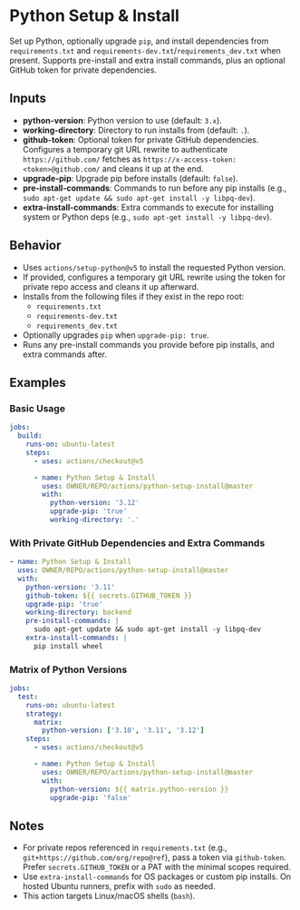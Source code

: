 # Python Setup & Install

Set up Python, optionally upgrade `pip`, and install dependencies from `requirements.txt` and `requirements-dev.txt`/`requirements_dev.txt` when present. Supports pre-install and extra install commands, plus an optional GitHub token for private dependencies.

## Inputs

- **python-version**: Python version to use (default: `3.x`).
- **working-directory**: Directory to run installs from (default: `.`).
- **github-token**: Optional token for private GitHub dependencies. Configures a temporary git URL rewrite to authenticate `https://github.com/` fetches as `https://x-access-token:<token>@github.com/` and cleans it up at the end.
- **upgrade-pip**: Upgrade pip before installs (default: `false`).
- **pre-install-commands**: Commands to run before any pip installs (e.g., `sudo apt-get update && sudo apt-get install -y libpq-dev`).
- **extra-install-commands**: Extra commands to execute for installing system or Python deps (e.g., `sudo apt-get install -y libpq-dev`).

## Behavior

- Uses `actions/setup-python@v5` to install the requested Python version.
- If provided, configures a temporary git URL rewrite using the token for private repo access and cleans it up afterward.
- Installs from the following files if they exist in the repo root:
  - `requirements.txt`
  - `requirements-dev.txt`
  - `requirements_dev.txt`
- Optionally upgrades `pip` when `upgrade-pip: true`.
- Runs any pre-install commands you provide before pip installs, and extra commands after.

## Examples

### Basic Usage

```yaml
jobs:
  build:
    runs-on: ubuntu-latest
    steps:
      - uses: actions/checkout@v5

      - name: Python Setup & Install
        uses: OWNER/REPO/actions/python-setup-install@master
        with:
          python-version: '3.12'
          upgrade-pip: 'true'
          working-directory: '.'
```

### With Private GitHub Dependencies and Extra Commands

```yaml
- name: Python Setup & Install
  uses: OWNER/REPO/actions/python-setup-install@master
  with:
    python-version: '3.11'
    github-token: ${{ secrets.GITHUB_TOKEN }}
    upgrade-pip: 'true'
    working-directory: backend
    pre-install-commands: |
      sudo apt-get update && sudo apt-get install -y libpq-dev
    extra-install-commands: |
      pip install wheel
```

### Matrix of Python Versions

```yaml
jobs:
  test:
    runs-on: ubuntu-latest
    strategy:
      matrix:
        python-version: ['3.10', '3.11', '3.12']
    steps:
      - uses: actions/checkout@v5

      - name: Python Setup & Install
        uses: OWNER/REPO/actions/python-setup-install@master
        with:
          python-version: ${{ matrix.python-version }}
          upgrade-pip: 'false'
```

## Notes

- For private repos referenced in `requirements.txt` (e.g., `git+https://github.com/org/repo@ref`), pass a token via `github-token`. Prefer `secrets.GITHUB_TOKEN` or a PAT with the minimal scopes required.
- Use `extra-install-commands` for OS packages or custom pip installs. On hosted Ubuntu runners, prefix with `sudo` as needed.
- This action targets Linux/macOS shells (`bash`).
